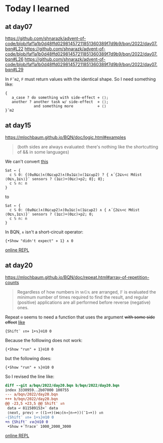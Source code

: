 # Today I learned

## at day07

https://github.com/shnarazk/advent-of-code/blob/faf1a1b0d48ffd02981457211851360389f7d9b9/bqn/2022/day07.bqn#L22
https://github.com/shnarazk/advent-of-code/blob/faf1a1b0d48ffd02981457211851360389f7d9b9/bqn/2022/day07.bqn#L26
https://github.com/shnarazk/advent-of-code/blob/faf1a1b0d48ffd02981457211851360389f7d9b9/bqn/2022/day07.bqn#L29


In `F˘m2`, `F` must return values with the identical shape. So I need something like:

```apl
{
   a_case ? do something with side-effect ⋄ ⟨⟩;
   another ? another task w/ side-effect  ⋄ ⟨⟩;
             and something more           ⋄ ⟨⟩
}˘m2
``` 

## at day15

https://mlochbaum.github.io/BQN/doc/logic.html#examples
> (both sides are always evaluated: there's nothing like the shortcutting of && in some languages)

We can't convert [this]( https://github.com/shnarazk/advent-of-code/blob/b9326b2ef1b55ff800461604a9e1c835b64b3f16/bqn/2022/day15.bqn#L42-L44 )

```apl
Sat ← { 
  c 𝕊 0: {(0≤0⊑c)∧(0⊑c≤p2)∧(0≤1⊑c)∧(1⊑c≤p2) ? { ∧´{2⊑𝕩<c Mdist ⟨0⊑𝕩,1⊑𝕩⟩}¨ sensors ? (1⊑c)+(0⊑c)×p2; 0}; 0};
  c 𝕊 n: n
}
```
to

```apl
Sat ← { 
  c 𝕊 0: (0≤0⊑c)∧(0⊑c≤p2)∧(0≤1⊑c)∧(1⊑c≤p2) ∧ { ∧´{2⊑𝕩<c Mdist ⟨0⊑𝕩,1⊑𝕩⟩}¨ sensors ? (1⊑c)+(0⊑c)×p2; 0;
  c 𝕊 n: n
}
```

In BQN, `∧` isn't a short-circuit operator:

```apl
{•Show "didn't expect" ⋄ 1} ∧ 0
```

[online REPL](https://bqnpad.mechanize.systems/s?bqn=eyJkb2MiOiJ74oCiU2hvdyBcImRpZG4ndCBleHBlY3RcIuKLhDF9IOKIpyAwIiwicHJldlNlc3Npb25zIjpbXSwiY3VycmVudFNlc3Npb24iOnsiY2VsbHMiOltdLCJjcmVhdGVkQXQiOjE2NzIxOTY2NjI3MTh9LCJjdXJyZW50Q2VsbCI6eyJmcm9tIjowLCJ0byI6MjksInJlc3VsdCI6bnVsbH19)

## at day20

https://mlochbaum.github.io/BQN/doc/repeat.html#array-of-repetition-counts
> Regardless of how numbers in 𝕨𝔾𝕩 are arranged, 𝔽 is evaluated the minimum number of times required to find the result, and regular (positive) applications are all performed before reverse (negative) ones.

Repeat `⍟` seems to need a function that uses the argument ~~with some side effect~~ [like](https://github.com/shnarazk/advent-of-code/blob/f26b28a2ba5afb6f82882f0d2942397d6af976f9/bqn/2022/day20.bqn#L26)

```apl
{Shift¨ ↕n⋄ 1+𝕩}⍟10 0
```

Because the folllowing does not work:

```apl
{•Show "run" ⋄ 1}⍟10 0
```
but the following does:

```apl
{•Show "run" ⋄ 𝕩}⍟10 0
```

So I revised the line like:

```diff
diff --git a/bqn/2022/day20.bqn b/bqn/2022/day20.bqn
index 3330959..2b07000 100755
--- a/bqn/2022/day20.bqn
+++ b/bqn/2022/day20.bqn
@@ -23,5 +23,5 @@ Shift¨ ↕n
 data ↩ 811589153×¨ data
 ⟨next, prev⟩ ↩ ((1⊸+)(⋈○(n⊸|n⊸+))(¯1⊸+)) ↕n
-{Shift¨ ↕n⋄ 1+𝕩}⍟10 0
+n {Shift¨ ↕𝕨}⍟10 0
 •Show +´Trace¨ 1000‿2000‿3000
```

[online REPL](https://bqnpad.mechanize.systems/s?bqn=eyJkb2MiOiLin6h74oCiU2hvdyBcImluY3JlbWVudFwiIOKLhCAxK%2FCdlal94o2fNCAwLCB74oCiU2hvdyBcImNvbnN0YW50XCIg4ouEIDF94o2fNCAwLCB74oCiU2hvdyBcImNvbnN1bWVcIiDii4Qg8J2VqX3ijZ80IDDin6kiLCJwcmV2U2Vzc2lvbnMiOltdLCJjdXJyZW50U2Vzc2lvbiI6eyJjZWxscyI6W10sImNyZWF0ZWRBdCI6MTY3MjE5NjY2MjcxOH0sImN1cnJlbnRDZWxsIjp7ImZyb20iOjAsInRvIjo4OCwicmVzdWx0IjpudWxsfX0%3D)
